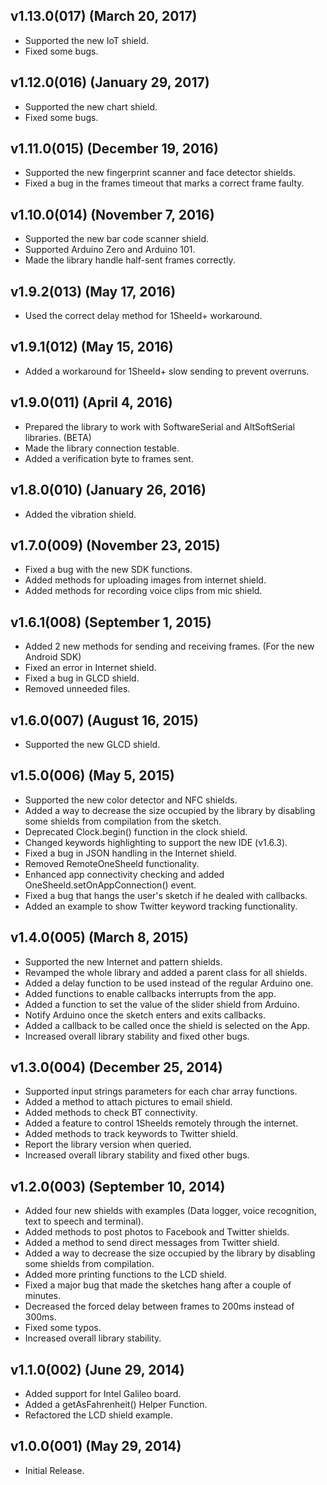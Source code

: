 ## v1.13.0(017) (March 20, 2017)
 - Supported the new IoT shield.
 - Fixed some bugs.

## v1.12.0(016) (January 29, 2017)
 - Supported the new chart shield.
 - Fixed some bugs.

## v1.11.0(015) (December 19, 2016)
 - Supported the new fingerprint scanner and face detector shields.
 - Fixed a bug in the frames timeout that marks a correct frame faulty.

## v1.10.0(014) (November 7, 2016)
 - Supported the new bar code scanner shield.
 - Supported Arduino Zero and Arduino 101.
 - Made the library handle half-sent frames correctly.

## v1.9.2(013) (May 17, 2016)
 - Used the correct delay method for 1Sheeld+ workaround.

## v1.9.1(012) (May 15, 2016)
 - Added a workaround for 1Sheeld+ slow sending to prevent overruns.

## v1.9.0(011) (April 4, 2016)
 - Prepared the library to work with SoftwareSerial and AltSoftSerial libraries. (BETA)
 - Made the library connection testable.
 - Added a verification byte to frames sent.

## v1.8.0(010) (January 26, 2016)
 - Added the vibration shield.

## v1.7.0(009) (November 23, 2015)
 - Fixed a bug with the new SDK functions.
 - Added methods for uploading images from internet shield.
 - Added methods for recording voice clips from mic shield.

## v1.6.1(008) (September 1, 2015)
 - Added 2 new methods for sending and receiving frames. (For the new Android SDK)
 - Fixed an error in Internet shield.
 - Fixed a bug in GLCD shield.
 - Removed unneeded files.

## v1.6.0(007) (August 16, 2015)
 - Supported the new GLCD shield.

## v1.5.0(006) (May 5, 2015)
 - Supported the new color detector and NFC shields.
 - Added a way to decrease the size occupied by the library by disabling some shields from compilation from the sketch.
 - Deprecated Clock.begin() function in the clock shield.
 - Changed keywords highlighting to support the new IDE (v1.6.3).
 - Fixed a bug in JSON handling in the Internet shield.
 - Removed RemoteOneSheeld functionality.
 - Enhanced app connectivity checking and added OneSheeld.setOnAppConnection() event.
 - Fixed a bug that hangs the user's sketch if he dealed with callbacks.
 - Added an example to show Twitter keyword tracking functionality.

## v1.4.0(005) (March 8, 2015)
 - Supported the new Internet and pattern shields.
 - Revamped the whole library and added a parent class for all shields.
 - Added a delay function to be used instead of the regular Arduino one.
 - Added functions to enable callbacks interrupts from the app.
 - Added a function to set the value of the slider shield from Arduino.
 - Notify Arduino once the sketch enters and exits callbacks.
 - Added a callback to be called once the shield is selected on the App.
 - Increased overall library stability and fixed other bugs.

## v1.3.0(004) (December 25, 2014)
 - Supported input strings parameters for each char array functions.
 - Added a method to attach pictures to email shield.
 - Added methods to check BT connectivity.
 - Added a feature to control 1Sheelds remotely through the internet.
 - Added methods to track keywords to Twitter shield.
 - Report the library version when queried.
 - Increased overall library stability and fixed other bugs.

## v1.2.0(003) (September 10, 2014)
 - Added four new shields with examples (Data logger, voice recognition, text to speech and terminal).
 - Added methods to post photos to Facebook and Twitter shields.
 - Added a method to send direct messages from Twitter shield.
 - Added a way to decrease the size occupied by the library by disabling some shields from compilation.
 - Added more printing functions to the LCD shield.
 - Fixed a major bug that made the sketches hang after a couple of minutes.
 - Decreased the forced delay between frames to 200ms instead of 300ms.
 - Fixed some typos.
 - Increased overall library stability.

## v1.1.0(002) (June 29, 2014)
 - Added support for Intel Galileo board.
 - Added a getAsFahrenheit() Helper Function.
 - Refactored the LCD shield example.

## v1.0.0(001) (May 29, 2014)
 - Initial Release.